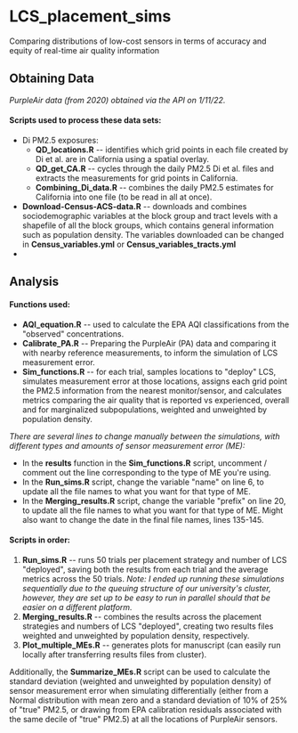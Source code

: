 # LCS_placement_sims
Comparing distributions of low-cost sensors in terms of accuracy and equity of real-time air quality information

## Obtaining Data

*PurpleAir data (from 2020) obtained via the API on 1/11/22.*

#### Scripts used to process these data sets:
* Di PM2.5 exposures:
  * __QD_locations.R__ -- identifies which grid points in each file created by Di et al. are in California using a spatial overlay. 
  * __QD_get_CA.R__ -- cycles through the daily PM2.5 Di et al. files and extracts the measurements for grid points in California.
  * __Combining_Di_data.R__ -- combines the daily PM2.5 estimates for California into one file (to be read in all at once). 
* __Download-Census-ACS-data.R__ -- downloads and combines sociodemographic variables at the block group and tract levels with a shapefile of all the block groups, which contains general information such as population density. The variables downloaded can be changed in __Census_variables.yml__ or __Census_variables_tracts.yml__
*  



## Analysis

#### Functions used:
* __AQI_equation.R__ -- used to calculate the EPA AQI classifications from the "observed" concentrations.
* __Calibrate_PA.R__ -- Preparing the PurpleAir (PA) data and comparing it with nearby reference measurements, to inform the simulation of LCS measurement error.
* __Sim_functions.R__ -- for each trial, samples locations to "deploy" LCS, simulates measurement error at those locations, assigns each grid point the PM2.5 information from the nearest monitor/sensor, and calculates metrics comparing the air quality that is reported vs experienced, overall and for marginalized subpopulations, weighted and unweighted by population density.

*There are several lines to change manually between the simulations, with different types and amounts of sensor measurement error (ME):*
* In the __results__ function in the __Sim_functions.R__ script, uncomment / comment out the line corresponding to the type of ME you're using.
* In the __Run_sims.R__ script, change the variable "name" on line 6, to update all the file names to what you want for that type of ME.
* In the __Merging_results.R__ script, change the variable "prefix" on line 20, to update all the file names to what you want for that type of ME. Might also want to change the date in the final file names, lines 135-145. 

#### Scripts in order:
1. __Run_sims.R__ -- runs 50 trials per placement strategy and number of LCS "deployed", saving both the results from each trial and the average metrics across the 50 trials. *Note: I ended up running these simulations sequentially due to the queuing structure of our university's cluster, however, they are set up to be easy to run in parallel should that be easier on a different platform.*
2. __Merging_results.R__ -- combines the results across the placement strategies and numbers of LCS "deployed", creating two results files weighted and unweighted by population density, respectively.
3. __Plot_multiple_MEs.R__ -- generates plots for manuscript (can easily run locally after transferring results files from cluster).

Additionally, the __Summarize_MEs.R__ script can be used to calculate the standard deviation (weighted and unweighted by population density) of sensor measurement error when simulating differentially (either from a Normal distribution with mean zero and a standard deviation of 10% of 25% of "true" PM2.5, or drawing from EPA calibration residuals associated with the same decile of "true" PM2.5) at all the locations of PurpleAir sensors.
